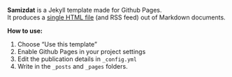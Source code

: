 **Samizdat** is a Jekyll template made for Github Pages.\
It produces a [single HTML file](https://cadars.github.io/samizdat) (and RSS feed) out of Markdown documents.

**How to use:**
1. Choose “Use this template”
2. Enable Github Pages in your project settings
3. Edit the publication details in `_config.yml`
4. Write in the `_posts` and `_pages` folders.
